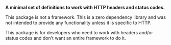 **A minimal set of definitions to work with HTTP headers and status codes.**

This package is not a framework. This is a zero dependency library and was not intended to provide any functionality unless it is specific to HTTP.

This package is for developers who need to work with headers and/or status codes and don't want an entire framework to do it.